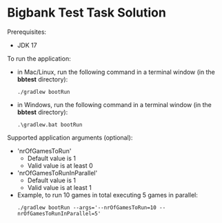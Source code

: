 # Bigbank Test Task Solution

Prerequisites:
* JDK 17

To run the application:
* in Mac/Linux, run the following command in a terminal window (in the **bbtest** directory):
  ```console
  ./gradlew bootRun
  ```
* in Windows, run the following command in a terminal window (in the **bbtest** directory):
  ```console
  .\gradlew.bat bootRun
  ```

Supported application arguments (optional):
* 'nrOfGamesToRun'
  * Default value is 1
  * Valid value is at least 0
* 'nrOfGamesToRunInParallel'
  * Default value is 1
  * Valid value is at least 1
* Example, to run 10 games in total executing 5 games in parallel:
  ```console
  ./gradlew bootRun --args='--nrOfGamesToRun=10 --nrOfGamesToRunInParallel=5'
  ```